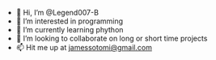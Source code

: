 - 👋 Hi, I’m @Legend007-B
- 👀 I’m interested in programming
- 🌱 I’m currently learning phython
- 💞️ I’m looking to collaborate on long or short time projects
- 📫 Hit me up at jamessotomi@gmail.com

<!---
Legend007-B/Legend007-B is a ✨ special ✨ repository because its `README.md` (this file) appears on your GitHub profile.
You can click the Preview link to take a look at your changes.
--->
